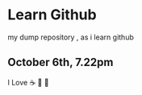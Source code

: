 # Learn Github
my dump repository , as i learn github
## October 6th, 7.22pm
I Love :coffee: :pizza: :dancer:

